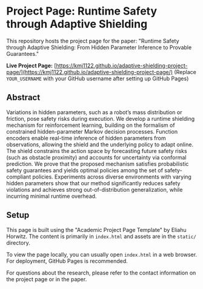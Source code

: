 # Project Page: Runtime Safety through Adaptive Shielding

This repository hosts the project page for the paper: "Runtime Safety through Adaptive Shielding: From Hidden Parameter Inference to Provable Guarantees."

**Live Project Page:** [https://kmj1122.github.io/adaptive-shielding-project-page/](https://kmj1122.github.io/adaptive-shielding-project-page/)
(Replace `YOUR_USERNAME` with your GitHub username after setting up GitHub Pages)

## Abstract
Variations in hidden parameters, such as a robot’s mass distribution or friction, pose safety risks during execution. We develop a runtime shielding mechanism for reinforcement learning, building on the formalism of constrained hidden-parameter Markov decision processes. Function encoders enable real-time inference of hidden parameters from observations, allowing the shield and the underlying policy to adapt online. The shield constrains the action space by forecasting future safety risks (such as obstacle proximity) and accounts for uncertainty via conformal prediction. We prove that the proposed mechanism satisfies probabilistic safety guarantees and yields optimal policies among the set of safety-compliant policies. Experiments across diverse environments with varying hidden parameters show that our method significantly reduces safety violations and achieves strong out-of-distribution generalization, while incurring minimal runtime overhead.

## Setup
This page is built using the "Academic Project Page Template" by Eliahu Horwitz. The content is primarily in `index.html` and assets are in the `static/` directory.

To view the page locally, you can usually open `index.html` in a web browser. For deployment, GitHub Pages is recommended.

For questions about the research, please refer to the contact information on the project page or in the paper.